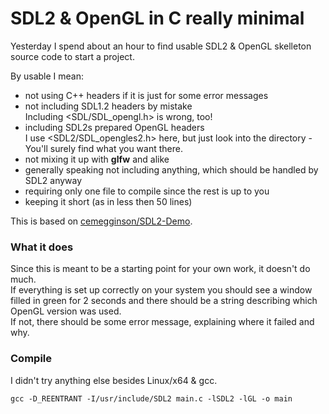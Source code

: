 # SDL2 & OpenGL in C really minimal

Yesterday I spend about an hour to find usable
SDL2 & OpenGL skelleton source code to start a project.

By usable I mean:

- not using C++ headers if it is just for some error messages
- not including SDL1.2 headers by mistake  
Including <SDL/SDL_opengl.h> is wrong, too!
- including SDL2s prepared OpenGL headers  
I use <SDL2/SDL_opengles2.h> here, but just look into the directory -  
You'll surely find what you want there.
- not mixing it up with **glfw** and alike
- generally speaking not including anything, which should be handled by SDL2 anyway  
- requiring only one file to compile since the rest is up to you
- keeping it short (as in less then 50 lines)

This is based on [cemegginson/SDL2-Demo](https://github.com/cemegginson/SDL2-Demo).

### What it does
Since this is meant to be a starting point for your own work,
it doesn't do much.  
If everything is set up correctly on your system you should see
a window filled in green for 2 seconds and there should be
a string describing which OpenGL version was used.  
If not, there should be some error message, explaining where it failed and why.

### Compile
I didn't try anything else besides Linux/x64 & gcc.

    gcc -D_REENTRANT -I/usr/include/SDL2 main.c -lSDL2 -lGL -o main